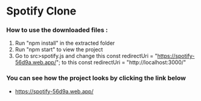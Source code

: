 # Spotify Clone
### How to use the downloaded files :
1. Run "npm install" in the extracted folder
2. Run "npm start" to view the project
3. Go to src>spotify.js and change this const redirectUri = "https://spotify-56d9a.web.app/"; to this const redirectUri = "http://localhost:3000/"

### You can see how the project looks by clicking the link below
- https://spotify-56d9a.web.app/
